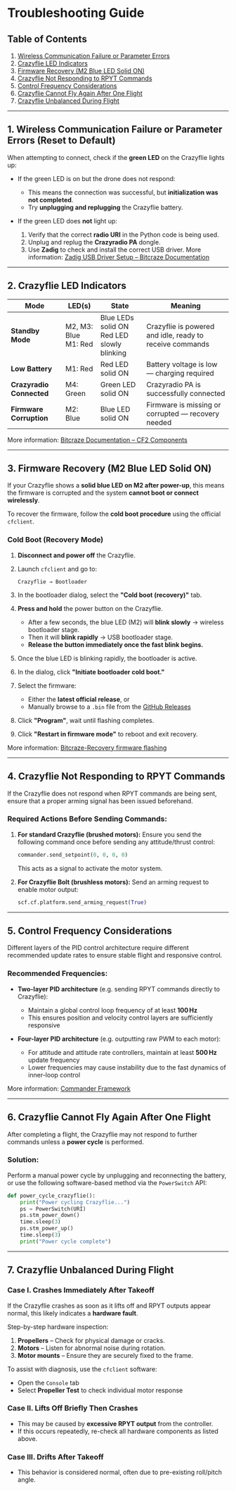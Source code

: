 # Troubleshooting Guide

## Table of Contents

1. [Wireless Communication Failure or Parameter Errors](#1-wireless-communication-failure-or-parameter-errors-reset-to-default)
2. [Crazyflie LED Indicators](#2-crazyflie-led-indicators)
3. [Firmware Recovery (M2 Blue LED Solid ON)](#3-firmware-recovery-m2-blue-led-solid-on)
4. [Crazyflie Not Responding to RPYT Commands](#4-crazyflie-not-responding-to-rpyt-commands)
5. [Control Frequency Considerations](#5-control-frequency-considerations)
6. [Crazyflie Cannot Fly Again After One Flight](#6-crazyflie-cannot-fly-again-after-one-flight)
7. [Crazyflie Unbalanced During Flight](#7-crazyflie-unbalanced-during-flight)

---

## 1. Wireless Communication Failure or Parameter Errors (Reset to Default)

When attempting to connect, check if the **green LED** on the Crazyflie lights up:

* If the green LED is on but the drone does not respond:

  * This means the connection was successful, but **initialization was not completed**.
  * Try **unplugging and replugging** the Crazyflie battery.

* If the green LED does **not** light up:

  1. Verify that the correct **radio URI** in the Python code is being used.
  2. Unplug and replug the **Crazyradio PA** dongle.
  3. Use **Zadig** to check and install the correct USB driver.
     More information: [Zadig USB Driver Setup – Bitcraze Documentation](https://www.bitcraze.io/documentation/repository/crazyradio-firmware/master/building/usbwindows/)

---

## 2. Crazyflie LED Indicators

| **Mode**                 | **LED(s)**              | **State**                                     | **Meaning**                                              |
| ------------------------ | ----------------------- | --------------------------------------------- | -------------------------------------------------------- |
| **Standby Mode**         | M2, M3: Blue<br>M1: Red | Blue LEDs solid ON<br>Red LED slowly blinking | Crazyflie is powered and idle, ready to receive commands |
| **Low Battery**          | M1: Red                 | Red LED solid ON                              | Battery voltage is low — charging required               |
| **Crazyradio Connected** | M4: Green               | Green LED solid ON                            | Crazyradio PA is successfully connected                  |
| **Firmware Corruption**  | M2: Blue                | Blue LED solid ON                             | Firmware is missing or corrupted — recovery needed       |

More information: [Bitcraze Documentation – CF2 Components](https://www.bitcraze.io/documentation/system/platform/cf2-components/)

---

## 3. Firmware Recovery (M2 Blue LED Solid ON)

If your Crazyflie shows a **solid blue LED on M2 after power-up**, this means the firmware is corrupted and the system **cannot boot or connect wirelessly**.

To recover the firmware, follow the **cold boot procedure** using the official `cfclient`.

### Cold Boot (Recovery Mode)

1. **Disconnect and power off** the Crazyflie.

2. Launch `cfclient` and go to:

   ```
   Crazyflie → Bootloader
   ```

3. In the bootloader dialog, select the **"Cold boot (recovery)"** tab.

4. **Press and hold** the power button on the Crazyflie.

   * After a few seconds, the blue LED (M2) will **blink slowly** → wireless bootloader stage.
   * Then it will **blink rapidly** → USB bootloader stage.
   * **Release the button immediately once the fast blink begins.**

5. Once the blue LED is blinking rapidly, the bootloader is active.

6. In the dialog, click **"Initiate bootloader cold boot."**

7. Select the firmware:

   * Either the **latest official release**, or
   * Manually browse to a `.bin` file from the [GitHub Releases](https://github.com/bitcraze/crazyflie-firmware/releases)

8. Click **"Program"**, wait until flashing completes.

9. Click **"Restart in firmware mode"** to reboot and exit recovery.

More information: [Bitcraze-Recovery firmware flashing](https://www.bitcraze.io/documentation/repository/crazyflie-clients-python/master/userguides/recovery-mode/)

---

## 4. Crazyflie Not Responding to RPYT Commands

If the Crazyflie does not respond when RPYT commands are being sent, ensure that a proper arming signal has been issued beforehand.

### Required Actions Before Sending Commands:

1. **For standard Crazyflie (brushed motors):**
   Ensure you send the following command once before sending any attitude/thrust control:

   ```python
   commander.send_setpoint(0, 0, 0, 0)
   ```

   This acts as a signal to activate the motor system.

2. **For Crazyflie Bolt (brushless motors):**
   Send an arming request to enable motor output:

   ```python
   scf.cf.platform.send_arming_request(True)
   ```

---

## 5. Control Frequency Considerations

Different layers of the PID control architecture require different recommended update rates to ensure stable flight and responsive control.

### Recommended Frequencies:

* **Two-layer PID architecture** (e.g. sending RPYT commands directly to Crazyflie):

  * Maintain a global control loop frequency of at least **100 Hz**
  * This ensures position and velocity control layers are sufficiently responsive

* **Four-layer PID architecture** (e.g. outputting raw PWM to each motor):

  * For attitude and attitude rate controllers, maintain at least **500 Hz** update frequency
  * Lower frequencies may cause instability due to the fast dynamics of inner-loop control

More information: [Commander Framework](https://github.com/Lee-Chun-Yi/NCKU-Quadrotor-Navigation/blob/main/Crazyflie%202.1/platform_overview.md#2-commander-framework)

---

## 6. Crazyflie Cannot Fly Again After One Flight

After completing a flight, the Crazyflie may not respond to further commands unless a **power cycle** is performed.

### Solution:

Perform a manual power cycle by unplugging and reconnecting the battery, or use the following software-based method via the `PowerSwitch` API:

```python
def power_cycle_crazyflie():
    print("Power cycling Crazyflie...")
    ps = PowerSwitch(URI)
    ps.stm_power_down()
    time.sleep(3)
    ps.stm_power_up()
    time.sleep(3)
    print("Power cycle complete")
```

---

## 7. Crazyflie Unbalanced During Flight

### Case I. Crashes Immediately After Takeoff

If the Crazyflie crashes as soon as it lifts off and RPYT outputs appear normal, this likely indicates a **hardware fault**.

Step-by-step hardware inspection:

1. **Propellers** – Check for physical damage or cracks.
2. **Motors** – Listen for abnormal noise during rotation.
3. **Motor mounts** – Ensure they are securely fixed to the frame.

To assist with diagnosis, use the `cfclient` software:

* Open the `Console` tab
* Select **Propeller Test** to check individual motor response

### Case II. Lifts Off Briefly Then Crashes

* This may be caused by **excessive RPYT output** from the controller.
* If this occurs repeatedly, re-check all hardware components as listed above.

### Case III. Drifts After Takeoff

* This behavior is considered normal, often due to pre-existing roll/pitch angle.
